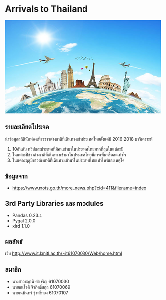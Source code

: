 # Arrivals to Thailand
<img src="images/travel.jpg" width="700px"  height="300"><br>
## รายละเอียดโปรเจค
นำข้อมูลสถิตินักท่องเที่ยวชาวต่างชาติที่เดินทางเข้าประเทศไทยตั้งแต่ปี 2016-2018 มาวิเคราะห์<br>
1. 10อันดับ ทวีปและประเทศที่มีคนเข้ามาในประเทศไทยมากที่สุดในแต่ละปี<br>
2. ในแต่ละปีชาวต่างชาติที่เดินทางเข้ามาในประเทศไทยมีการเพิ่มหรือลดเท่าไร<br>
3. ในแต่ละฤดูมีชาวต่างชาติที่เดินทางเข้ามาในประเทศไทยเท่าไหร่และเหตุใด
## ข้อมูลจาก
  - https://www.mots.go.th/more_news.php?cid=411&filename=index
## 3rd Party Libraries และ modules
  - Pandas 0.23.4 
  - Pygal 2.0.0
  - xlrd 1.1.0
## ผลลัพธ์
 เว็บ http://www.it.kmitl.ac.th/~it61070030/Web/home.html
## สมาชิก
  - นางสาวชญานี คำเจริญ 61070030
  - นายธนโชติ จิรกิตติ์สกุล 61070069
  - นายเนมินทร์ รุ่งศรีทอง 61070107
